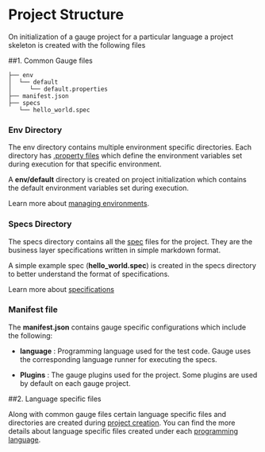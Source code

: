 # Project Structure

On initialization of a gauge project for a particular language a project skeleton is created with the following files

##1. Common Gauge files

````
├── env
│  └── default
│     └── default.properties
├── manifest.json
├── specs
   └── hello_world.spec
````
### Env Directory
The env directory contains multiple environment specific directories. Each directory has  [.property files](https://en.wikipedia.org/wiki/.properties) which define the environment variables set during execution for that specific environment.

A **env/default** directory is created on project initialization which contains the default environment variables set during execution.

Learn more about [managing environments](../managing_environments/README.md).

### Specs Directory

The specs directory contains all the [spec](../specifications/README.md) files for the project. They are the business layer specifications written in simple markdown format.

A simple example spec (**hello_world.spec**)  is created in the specs directory to better understand the format of specifications.

Learn more about [specifications](../specifications/README.md)

### Manifest file
The **manifest.json** contains gauge specific configurations which include the following:

* **language** : Programming language used for the test code. Gauge uses the corresponding language runner for executing the specs.

* **Plugins** : The gauge plugins used for the project. Some plugins are used by default on each gauge project.


##2. Language specific files

Along with common gauge files certain language specific files and directories are created during [project creation](creating_a_gauge_project.md). You can find the more details about language specific files created under each [programming language](../test_code/README.md).
